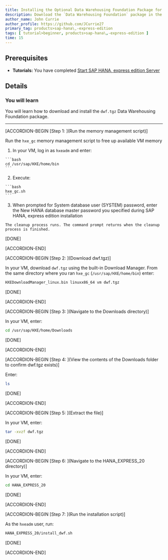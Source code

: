 ```yaml
---
title: Installing the Optional Data Warehousing Foundation Package for SAP HANA, express edition (Preconfigured VM)
description: Download the `Data Warehousing Foundation` package in the Download Manager.
author_name: John Currie
author_profile: https://github.com/JCurrie27
primary_tag: products>sap-hana\,-express-edition
tags: [ tutorial>beginner, products>sap-hana\,-express-edition ]
time: 15
---
```


<!-- loiocfbb826828fd4342a9ec06f90a5dd11a -->

## Prerequisites
 - **Tutorials:**  You have completed [Start SAP HANA, express edition Server](hxe-ua-getting-started-vm)

## Details
### You will learn
You will learn how to download and install the `dwf.tgz` Data Warehousing Foundation package.

---

[ACCORDION-BEGIN [Step 1: ](Run the memory management script)]

Run the `hxe_gc` memory management script to free up available VM memory

1.   In your VM, log in as `hxeadm` and enter:

    ```bash
    cd /usr/sap/HXE/home/bin
    ```

2.   Execute:

    ```bash
    hxe_gc.sh
    ```

3.   When prompted for System database user (SYSTEM) password, enter the New HANA database master password you specified during SAP HANA, express edition installation

    The cleanup process runs. The command prompt returns when the cleanup process is finished.

[DONE]

[ACCORDION-END]

[ACCORDION-BEGIN [Step 2: ](Download dwf.tgz)]

In your VM, download `dwf.tgz` using the built-in Download Manager. From the same directory where you ran `hxe_gc` (`/usr/sap/HXE/home/bin`) enter:

```bash
HXEDownloadManager_linux.bin linuxx86_64 vm dwf.tgz
```

[DONE]

[ACCORDION-END]

[ACCORDION-BEGIN [Step 3: ](Navigate to the Downloads directory)]

In your VM, enter:

```bash
cd /usr/sap/HXE/home/Downloads
```

[DONE]

[ACCORDION-END]

[ACCORDION-BEGIN [Step 4: ](View the contents of the Downloads folder to confirm dwf.tgz exists)]

Enter:

```bash
ls
```

[DONE]

[ACCORDION-END]

[ACCORDION-BEGIN [Step 5: ](Extract the file)]

In your VM, enter:

```bash
tar -xvzf dwf.tgz
```

[DONE]

[ACCORDION-END]

[ACCORDION-BEGIN [Step 6: ](Navigate to the HANA_EXPRESS_20 directory)]

In your VM, enter:

```bash
cd HANA_EXPRESS_20
```

[DONE]

[ACCORDION-END]

[ACCORDION-BEGIN [Step 7: ](Run the installation script)]

As the `hxeadm` user, run:

```bash
HANA_EXPRESS_20/install_dwf.sh
```

[DONE]

[ACCORDION-END]
